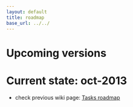```yaml
---
layout: default
title: roadmap
base_url: ../../
---
```

# Upcoming versions

# Current state: oct-2013
- check previous wiki page: [Tasks roadmap](Tasks-roadmap.md)
